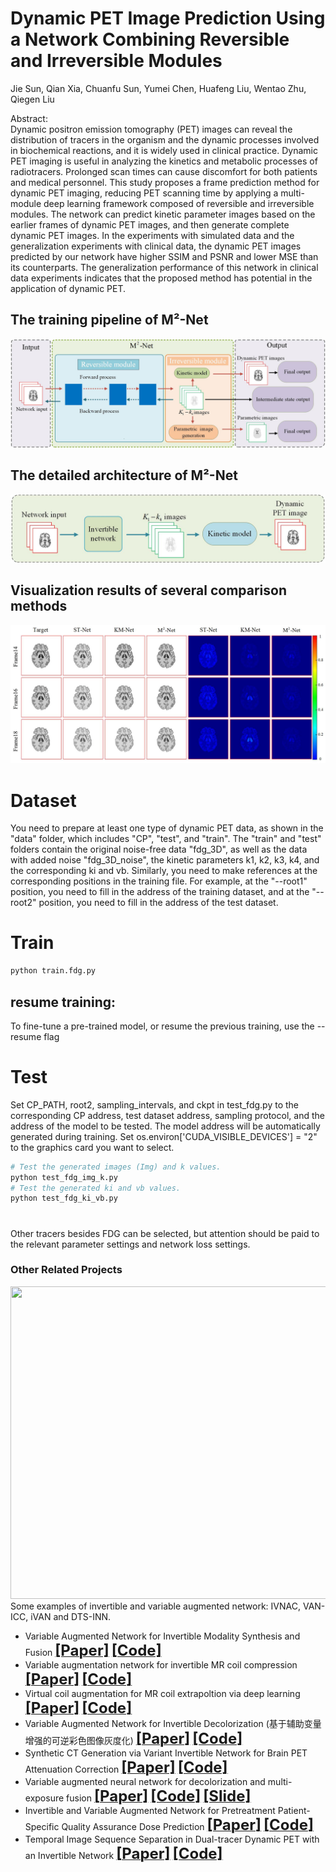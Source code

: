 

# Dynamic PET Image Prediction Using a Network Combining Reversible and Irreversible Modules    
Jie Sun, Qian Xia, Chuanfu Sun, Yumei Chen, Huafeng Liu, Wentao Zhu, Qiegen Liu   

Abstract:      
Dynamic positron emission tomography (PET) images can reveal the distribution of tracers in the organism and the dynamic processes involved in biochemical reactions, and it is widely used in clinical practice. Dynamic PET imaging is useful in analyzing the kinetics and metabolic processes of radiotracers. Prolonged scan times can cause discomfort for both patients and medical personnel. This study proposes a frame prediction method for dynamic PET imaging, reducing PET scanning time by applying a multi-module deep learning framework composed of reversible and irreversible modules. The network can predict kinetic parameter images based on the earlier frames of dynamic PET images, and then generate complete dynamic PET images. In the experiments with simulated data and the generalization experiments with clinical data, the dynamic PET images predicted by our network have higher SSIM and PSNR and lower MSE than its counterparts. The generalization performance of this network in clinical data experiments indicates that the proposed method has potential in the application of dynamic PET.     

## The training pipeline of M²-Net

 ![fig1](https://github.com/yqx7150/MM-Net/blob/main/fig/fig1.jpg)

## The detailed architecture of M²-Net

 ![fig2](https://github.com/yqx7150/MM-Net/blob/main/fig/fig2.jpg)

## Visualization results of several comparison methods

 ![fig5](https://github.com/yqx7150/MM-Net/blob/main/fig/fig5.jpg)


# Dataset

You need to prepare at least one type of dynamic PET data, as shown in the "data" folder, which includes "CP", "test", and "train". The "train" and "test" folders contain the original noise-free data "fdg_3D", as well as the data with added noise "fdg_3D_noise", the kinetic parameters k1, k2, k3, k4, and the corresponding ki and vb. Similarly, you need to make references at the corresponding positions in the training file. For example, at the "--root1" position, you need to fill in the address of the training dataset, and at the "--root2" position, you need to fill in the address of the test dataset.

#  Train

```python
python train.fdg.py 
```

##  resume training:

To fine-tune a pre-trained model, or resume the previous training, use the --resume flag

# Test

Set CP_PATH, root2, sampling_intervals, and ckpt in test_fdg.py to the corresponding CP address, test dataset address, sampling protocol, and the address of the model to be tested. The model address will be automatically generated during training.
Set os.environ['CUDA_VISIBLE_DEVICES'] = "2" to the graphics card you want to select.

```python
# Test the generated images (Img) and k values.
python test_fdg_img_k.py 
# Test the generated ki and vb values.
python test_fdg_ki_vb.py 
```

# 
Other tracers besides FDG can be selected, but attention should be paid to the relevant parameter settings and network loss settings.

### Other Related Projects
<div align="center"><img src="https://github.com/yqx7150/PET_AC_sCT/blob/main/samples/algorithm-overview.png" width = "800" height = "500"> </div>
 Some examples of invertible and variable augmented network: IVNAC, VAN-ICC, iVAN and DTS-INN.          
           
     
  * Variable Augmented Network for Invertible Modality Synthesis and Fusion  [<font size=5>**[Paper]**</font>](https://ieeexplore.ieee.org/abstract/document/10070774)   [<font size=5>**[Code]**</font>](https://github.com/yqx7150/iVAN)    
 * Variable augmentation network for invertible MR coil compression  [<font size=5>**[Paper]**</font>](https://www.sciencedirect.com/science/article/abs/pii/S0730725X24000225)   [<font size=5>**[Code]**</font>](https://github.com/yqx7150/VAN-ICC)         
 * Virtual coil augmentation for MR coil extrapoltion via deep learning  [<font size=5>**[Paper]**</font>](https://www.sciencedirect.com/science/article/abs/pii/S0730725X22001722)   [<font size=5>**[Code]**</font>](https://github.com/yqx7150/VCA)    
  * Variable Augmented Network for Invertible Decolorization (基于辅助变量增强的可逆彩色图像灰度化)  [<font size=5>**[Paper]**</font>](https://jeit.ac.cn/cn/article/doi/10.11999/JEIT221205?viewType=HTML)   [<font size=5>**[Code]**</font>](https://github.com/yqx7150/VA-IDN)        
  * Synthetic CT Generation via Variant Invertible Network for Brain PET Attenuation Correction  [<font size=5>**[Paper]**</font>](https://ieeexplore.ieee.org/document/10666843)   [<font size=5>**[Code]**</font>](https://github.com/yqx7150/PET_AC_sCT)        
  * Variable augmented neural network for decolorization and multi-exposure fusion [<font size=5>**[Paper]**</font>](https://www.sciencedirect.com/science/article/abs/pii/S1566253517305298)   [<font size=5>**[Code]**</font>](https://github.com/yqx7150/DecolorNet_FusionNet_code)   [<font size=5>**[Slide]**</font>](https://github.com/yqx7150/EDAEPRec/tree/master/Slide)      
  * Invertible and Variable Augmented Network for Pretreatment Patient-Specific Quality Assurance Dose Prediction [<font size=5>**[Paper]**</font>](https://link.springer.com/article/10.1007/s10278-023-00930-w)   [<font size=5>**[Code]**</font>](https://github.com/yqx7150/IVPSQA/)
  * Temporal Image Sequence Separation in Dual-tracer Dynamic PET with an Invertible Network [<font size=5>**[Paper]**</font>](https://ieeexplore.ieee.org/document/10542421)   [<font size=5>**[Code]**</font>](https://github.com/yqx7150/DTS-INN/)
